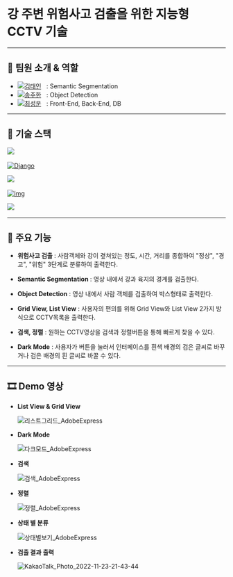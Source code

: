 # 강 주변 위험사고 검출을 위한 지능형 CCTV 기술

------

## 🙏 팀원 소개 & 역할

- [![김태인](https://img.shields.io/badge/충북대학교%20소프트웨어학과-김태인-red)]()&nbsp;&nbsp; : Semantic Segmentation
- [![송주한](https://img.shields.io/badge/충북대학교%20소프트웨어학과-송주한-yellow)]()&nbsp;&nbsp; : Object Detection
- [![최성운](https://img.shields.io/badge/충북대학교%20소프트웨어학과-최성운-success)]()&nbsp;&nbsp; : Front-End, Back-End, DB

------

## 📒 기술 스택

[<img src="https://img.shields.io/badge/React-20232A?style=for-the-badge&logo=react&logoColor=61DAFB" />]()&nbsp;&nbsp;

[<img src="https://img.shields.io/badge/Django-092E20?style=for-the-badge&logo=django&logoColor=green" alt="Django"/>]()&nbsp;&nbsp;

[<img src="https://img.shields.io/badge/MySQL-005C84?style=for-the-badge&logo=mysql&logoColor=white" />]()&nbsp;&nbsp;

[![img](https://img.shields.io/badge/Mask_R--cnn-EB3C00?style=for-the-badge)]()&nbsp;&nbsp;

[<img src="https://img.shields.io/badge/YOLO__V5-00FFFF?style=for-the-badge&logo=yolo&logoColor=blue" />]()&nbsp;&nbsp;

------

 ## 💾 주요 기능

- **위험사고 검출** : 사람객체와 강이 곂쳐있는 정도, 시간, 거리를 종합하여 "정상", "경고", "위험" 3단계로 분류하여 출력한다.

- **Semantic Segmentation** : 영상 내에서 강과 육지의 경계를 검출한다.

- **Object Detection** : 영상 내에서 사람 객체를 검출하여 박스형태로 출력한다.

- **Grid View, List View** : 사용자의 편의를 위해 Grid View와 List View 2가지 방식으로 CCTV목록을 출력한다.

- **검색, 정렬** : 원하는 CCTV영상을 검색과 정렬버튼을 통해 빠르게 찾을 수 있다.

- **Dark Mode** : 사용자가 버튼을 눌러서 인터페이스를 흰색 배경의 검은 글씨로 바꾸거나 검은 배경의 흰 글씨로 바꿀 수 있다.

------

## 🎞️ Demo 영상

- **List View & Grid View**

  ![리스트그리드_AdobeExpress](https://user-images.githubusercontent.com/57166073/203550192-3dcfd18e-4bef-48e7-984a-b53ab41ba698.gif)

- **Dark Mode**

  ![다크모드_AdobeExpress](https://user-images.githubusercontent.com/57166073/203550191-05d0f471-fbe1-4356-ab1b-848e534d9c8a.gif)

- **검색**

  ![검색_AdobeExpress](https://user-images.githubusercontent.com/57166073/203550181-d3b1d779-5075-48be-bec2-705be9bde70d.gif)

- **정렬**

  ![정렬_AdobeExpress](https://user-images.githubusercontent.com/57166073/203550214-0e142090-fe89-4b25-a548-e352a77353b3.gif)

- **상태 별 분류**

  ![상태별보기_AdobeExpress](https://user-images.githubusercontent.com/57166073/203550204-8296a370-bce6-4b49-90a7-7cc610aa1abd.gif)

- **검출 결과 출력** 

  ![KakaoTalk_Photo_2022-11-23-21-43-44](https://user-images.githubusercontent.com/57166073/203550222-e38b8380-45be-4f43-add8-7fd149154876.gif)

  

  

  

  


  
  
